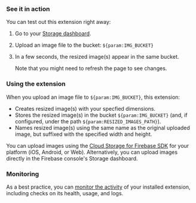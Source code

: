### See it in action

You can test out this extension right away:

1.  Go to your [Storage dashboard](https://console.firebase.google.com/project/${param:PROJECT_ID}/storage).

1.  Upload an image file to the bucket: `${param:IMG_BUCKET}`

1.  In a few seconds, the resized image(s) appear in the same bucket.

    Note that you might need to refresh the page to see changes.

### Using the extension

When you upload an image file to `${param:IMG_BUCKET}`, this extension:

- Creates resized image(s) with your specfied dimensions.
- Stores the resized image(s) in the bucket `${param:IMG_BUCKET}` (and, if configured, under the path `${param:RESIZED_IMAGES_PATH}`).
- Names resized image(s) using the same name as the original uploaded image, but suffixed with the specified width and height.

<!-- TODO: update this to account for changes made in #42 -->

You can upload images using the [Cloud Storage for Firebase SDK](https://firebase.google.com/docs/storage/) for your platform (iOS, Android, or Web). Alternatively, you can upload images directly in the Firebase console's Storage dashboard.

### Monitoring

As a best practice, you can [monitor the activity](https://firebase.google.com/docs/extensions/manage-installed-extensions#monitor) of your installed extension, including checks on its health, usage, and logs.
